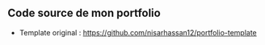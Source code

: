 ## Code source de mon portfolio
- Template original : https://github.com/nisarhassan12/portfolio-template
